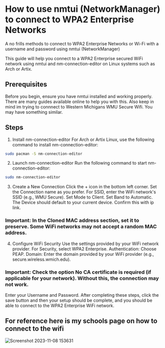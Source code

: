 # How to use nmtui (NetworkManager) to connect to WPA2 Enterprise Networks
A no frills methods to connect to WPA2 Enterprise Networks or Wi-Fi with a username and password using nmtui (NetworkManager)

This guide will help you connect to a WPA2 Enterprise secured WiFi network using nmtui and nm-connection-editor on Linux systems such as Arch or Artix.

## Prerequisites
Before you begin, ensure you have nmtui installed and working properly. There are many guides available online to help you with this.
Also keep in mind im trying to connnect to Western Michigans WMU Secure Wifi. You may have something similar.

## Steps
1. Install nm-connection-editor
For Arch or Artix Linux, use the following command to install nm-connection-editor:

```bash
sudo pacman -S nm-connection-editor
```
2. Launch nm-connection-editor
Run the following command to start nm-connection-editor:

```bash
sudo nm-connection-editor
```
3. Create a New Connection
Click the + icon in the bottom left corner.
Set the Connection name as you prefer.
For SSID, enter the WiFi network's SSID (e.g., WMU Secure).
Set Mode to Client.
Set Band to Automatic.
The Device should default to your current device. Confirm this with ip link.
### Important: In the Cloned MAC address section, set it to preserve. Some WiFi networks may not accept a random MAC address.

4. Configure WiFi Security
Use the settings provided by your WiFi network provider.
For Security, select WPA2 Enterprise.
Authentication: Choose PEAP.
Domain: Enter the domain provided by your WiFi provider (e.g., secure.wireless.wmich.edu).
### Important: Check the option No CA certificate is required (if applicable for your network). Without this, the connection may not work.
Enter your Username and Password.
After completing these steps, click the save button and then your setup should be complete, and you should be able to connect to the WPA2 Enterprise WiFi network.

## For reference here is my schools page on how to connect to the wifi


![Screenshot 2023-11-08 153631](https://github.com/VEETS5/nmtui-WPA2EnterpriseConnectionTutorial/assets/20433885/49282c39-e33e-4cb5-9647-033fee90c8f7)
